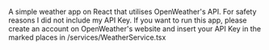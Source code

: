 A simple weather app on React that utilises OpenWeather's API. For safety reasons I did not include my API Key. If you want to run this app, please create an account on OpenWeather's website and insert your API Key in the marked places in /services/WeatherService.tsx
